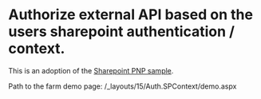 # Authorize external API based on the users sharepoint authentication / context.

This is an adoption of the [Sharepoint PNP sample](https://github.com/SharePoint/PnP/tree/master/Samples/Core.Services.Authenticate).


Path to the farm demo page: /_layouts/15/Auth.SPContext/demo.aspx

